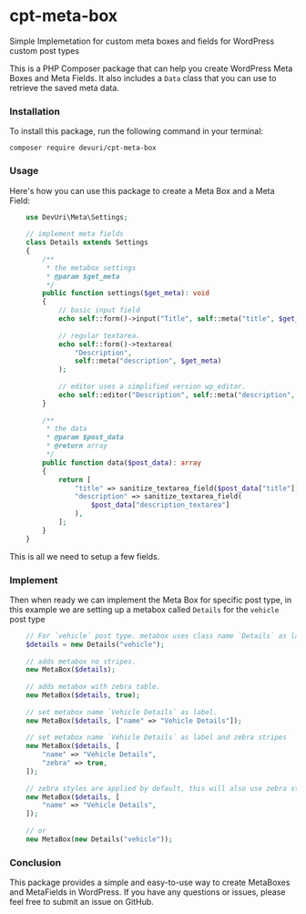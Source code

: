 # cpt-meta-box
Simple Implemetation for custom meta boxes and fields for WordPress custom post types

This is a PHP Composer package that can help you create WordPress Meta Boxes and Meta Fields. It also includes a `Data` class that you can use to retrieve the saved meta data.

### Installation

To install this package, run the following command in your terminal:
```shell
composer require devuri/cpt-meta-box
```
### Usage  
Here's how you can use this package to create a Meta Box and a Meta Field:
```php
    use DevUri\Meta\Settings;
    
    // implement meta fields
    class Details extends Settings
    {
        /**
         * the metabox settings
         * @param $get_meta
         */
        public function settings($get_meta): void
        {
            // basic input field
            echo self::form()->input("Title", self::meta("title", $get_meta));
    
            // regular textarea.
            echo self::form()->textarea(
                "Description",
                self::meta("description", $get_meta)
            );
    
            // editor uses a simplified version wp_editor.
            echo self::editor("Description", self::meta("description", $get_meta));
        }
    
        /**
         * the data
         * @param $post_data
         * @return array
         */
        public function data($post_data): array
        {
            return [
                "title" => sanitize_textarea_field($post_data["title"]),
                "description" => sanitize_textarea_field(
                    $post_data["description_textarea"]
                ),
            ];
        }
    }
```
This is all we need to setup a few fields.

### Implement
Then when ready we can implement the Meta Box for specific post type, in this example we are setting up a metabox called `Details` for the `vehicle` post type
```php
    // For `vehicle` post type. metabox uses class name `Details` as label.
    $details = new Details("vehicle");
    
    // adds metabox no stripes.
    new MetaBox($details);
    
    // adds metabox with zebra table.
    new MetaBox($details, true);
    
    // set metabox name `Vehicle Details` as label.
    new MetaBox($details, ["name" => "Vehicle Details"]);
    
    // set metabox name `Vehicle Details` as label and zebra stripes
    new MetaBox($details, [
        "name" => "Vehicle Details",
        "zebra" => true,
    ]);
    
    // zebra styles are applied by default, this will also use zebra style.
    new MetaBox($details, [
        "name" => "Vehicle Details",
    ]);
    
    // or
    new MetaBox(new Details("vehicle"));
```

### Conclusion

This package provides a simple and easy-to-use way to create MetaBoxes and MetaFields in WordPress. If you have any questions or issues, please feel free to submit an issue on GitHub.
